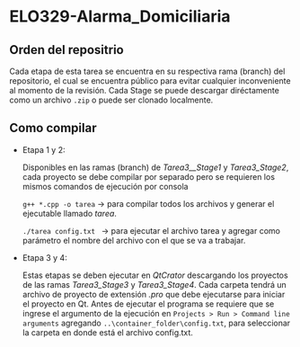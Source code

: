 # ELO329-Alarma_Domiciliaria

## Orden del repositrio

Cada etapa de esta tarea se encuentra en su respectiva rama (branch) del repositorio, el cual se encuentra público para evitar cualquier inconveniente al momento de la revisión. Cada Stage se puede descargar diréctamente como un archivo `.zip` o puede ser clonado localmente.

## Como compilar

*  Etapa 1 y 2:

    Disponibles en las ramas (branch) de *Tarea3__Stage1* y *Tarea3_Stage2*, cada proyecto se debe compilar por separado pero se requieren los mismos comandos de ejecución por consola

    ` g++ *.cpp -o tarea ` -> para compilar todos los archivos y generar el ejecutable llamado *tarea*.

    ` ./tarea config.txt  ` -> para ejecutar el archivo tarea y agregar como parámetro el nombre del archivo con el que se va a trabajar.

* Etapa 3 y 4:

    Estas etapas se deben ejecutar en *QtCrator* descargando los proyectos de las ramas *Tarea3_Stage3* y *Tarea3_Stage4*. Cada carpeta tendrá un archivo de proyecto de extensión *.pro* que debe ejecutarse para iniciar el proyecto en Qt. Antes de ejecutar el programa se requiere que se ingrese el argumento de la ejecución en `Projects > Run > Command line arguments` agregando `..\container_folder\config.txt`, para seleccionar la carpeta en donde está el archivo config.txt.
